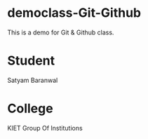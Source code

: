 # democlass-Git-Github

This is a demo for Git &amp; Github class.

# Student

Satyam Baranwal

# College

KIET Group Of Institutions
